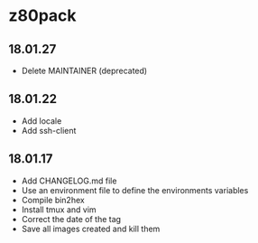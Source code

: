 # z80pack

## 18.01.27
- Delete MAINTAINER (deprecated)

## 18.01.22
- Add locale
- Add ssh-client

## 18.01.17
- Add CHANGELOG.md file
- Use an environment file to define the environments variables
- Compile bin2hex
- Install tmux and vim
- Correct the date of the tag
- Save all images created and kill them
